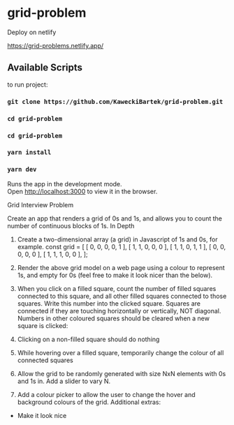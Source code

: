 
# grid-problem

Deploy on netlify

https://grid-problems.netlify.app/


## Available Scripts


to run project:

### `git clone https://github.com/KaweckiBartek/grid-problem.git`
### `cd grid-problem`
### `cd grid-problem`
### `yarn install`
### `yarn dev`

Runs the app in the development mode.\
Open [http://localhost:3000](http://localhost:3000) to view it in the browser.

Grid Interview Problem

Create an app that renders a grid of 0s and 1s, and allows you to count the number of continuous blocks of 1s.
In Depth

1. Create a two-dimensional array (a grid) in Javascript of 1s and 0s, for example.
const grid =  [
     [ 0, 0, 0, 0, 1 ],
     [ 1, 1, 0, 0, 0 ],
     [ 1, 1, 0, 1, 1 ],
     [ 0, 0, 0, 0, 0 ],
     [ 1, 1, 1, 0, 0 ],
];

2. Render the above grid model on a web page using a colour to represent 1s, and empty for 0s (feel free to make it look nicer than the below).

3. When you click on a filled square, count the number of filled squares connected to this square, and all other filled squares connected to those squares. Write this number into the clicked square. Squares are connected if they are touching horizontally or vertically, NOT diagonal. Numbers in other coloured squares should be cleared when a new square is clicked:

4. Clicking on a non-filled square should do nothing

5. While hovering over a filled square, temporarily change the colour of all connected squares

6. Allow the grid to be randomly generated with size NxN elements with 0s and 1s in. Add a slider to vary N.

7. Add a colour picker to allow the user to change the hover and background colours of the grid.
Additional extras:
- Make it look nice
